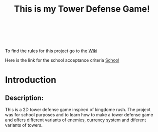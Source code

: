 # <header>This is my Tower Defense Game!</header>


<div align="left">
<text>To find the rules for this project go to the </text>
<a href="https://github.com/merlijn1411/TowerDefenseTemplate/wiki" class="button">Wiki</a>

 <text>Here is the link for the school acceptance criteria</text>
<a href="https://github.com/merlijn1411/TowerDefenseTemplate/wiki/Tower-Defense-School-Acceptatiecriteria" class="button">School</a>
</div>

# Introduction

## Description:
This is a 2D tower defense game inspired of kingdome rush. The project was for school purposes and to learn how to make a tower defense game and offers different variants of enemies, currency system and diferent variants of towers.

